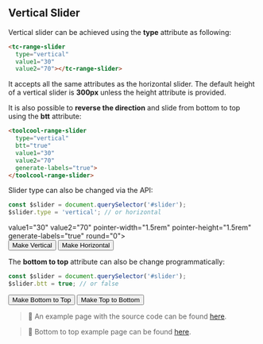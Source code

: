 ## Vertical Slider

<div data-examples="vertical"></div>  

Vertical slider can be achieved using the **type** attribute as following:

```html
<tc-range-slider 
  type="vertical"
  value1="30"
  value2="70"></tc-range-slider>
```
 
<div class="my-12 flex flex-col items-center">
    <tc-range-slider
        type="vertical"
        value1="30"
        value2="70"
        generate-labels="true"></tc-range-slider>
</div>

It accepts all the same attributes as the horizontal slider. The default height of a vertical slider is **300px** unless the height attribute is provided.
  
It is also possible to **reverse the direction** and slide from bottom to top using the **btt** attribute:

```html
<toolcool-range-slider 
  type="vertical" 
  btt="true"
  value1="30"
  value2="70"
  generate-labels="true">
</toolcool-range-slider>
```

<div class="my-12 flex flex-col items-center">
    <tc-range-slider
        type="vertical"
        value1="30"
        value2="70"
        btt="true"
        generate-labels="true"></tc-range-slider>
</div>

Slider type can also be changed via the API:

```js
const $slider = document.querySelector('#slider');
$slider.type = 'vertical'; // or horizontal
```

<div class="my-12 flex flex-col items-center">
    <tc-range-slider
        id="slider-14"
        theme="glass"
        <!-- css-links="/js/index.{% js-hash %}.css" -->
        value1="30"
        value2="70"
        pointer-width="1.5rem"
        pointer-height="1.5rem"
        generate-labels="true"
        round="0"></tc-range-slider>
    <div class="flex flex-col gap-4 items-center mt-8">
        <button id="vertical-btn" type="button" class="group inline-flex items-center h-9 rounded-full text-sm font-semibold whitespace-nowrap px-3 focus:outline-none focus:ring-2 bg-sky-50 text-sky-600 hover:bg-sky-100 hover:text-sky-700 focus:ring-sky-600 mx-2 justify-center">Make Vertical</button>
        <button id="horizontal-btn" type="button" class="group inline-flex items-center h-9 rounded-full text-sm font-semibold whitespace-nowrap px-3 focus:outline-none focus:ring-2 bg-sky-50 text-sky-600 hover:bg-sky-100 hover:text-sky-700 focus:ring-sky-600 mx-2 justify-center">Make Horizontal</button>
    </div> 
</div>   

The **bottom to top** attribute can also be change programmatically:

```js
const $slider = document.querySelector('#slider');
$slider.btt = true; // or false
```

<div class="my-12 flex flex-col items-center">
    <tc-range-slider 
        id="slider-14_2"
        type="vertical"
        theme="glass"
        css-links="/js/index.{% js-hash %}.css"
        value1="30"
        value2="70"
        pointer-width="1.5rem"
        pointer-height="1.5rem"
        generate-labels="true"
        round="0"></tc-range-slider>
    <div class="flex flex-col gap-4 items-center mt-8">
        <button id="btt-btn" type="button" class="group inline-flex items-center h-9 rounded-full text-sm font-semibold whitespace-nowrap px-3 focus:outline-none focus:ring-2 bg-sky-50 text-sky-600 hover:bg-sky-100 hover:text-sky-700 focus:ring-sky-600 mx-2 justify-center">Make Bottom to Top</button>
        <button id="ttb-btn" type="button" class="group inline-flex items-center h-9 rounded-full text-sm font-semibold whitespace-nowrap px-3 focus:outline-none focus:ring-2 bg-sky-50 text-sky-600 hover:bg-sky-100 hover:text-sky-700 focus:ring-sky-600 mx-2 justify-center">Make Top to Bottom</button>
    </div> 
</div>  

> :pushpin: An example page with the source code can be found [here](https://github.com/toolcool-org/toolcool-range-slider/blob/main/examples/4-vertical-sliders.html).

> :pushpin: Bottom to top example page can be found [here](https://github.com/toolcool-org/toolcool-range-slider/blob/main/examples/11-bottom-to-top.html).

